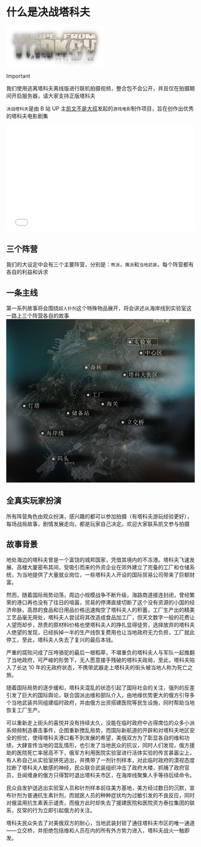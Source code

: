 # 什么是决战塔科夫

![imgs](/src/imgs/eft-logo-1.png)

> [!IMPORTANT]
> 我们使用逃离塔科夫离线版进行联机拍摄视频，整合包不会公开，并且仅在拍摄期间开启服务器，请大家支持正版塔科夫

`决战塔科夫`是由 B 站 UP 主[凯文不是大叔](https://space.bilibili.com/24738225)发起的`游戏电影`制作项目，旨在创作出优秀的塔科夫电影剧集

<iframe style="width:100%;aspect-ratio:16/9;" src="//player.bilibili.com/player.html?isOutside=true&aid=113177069095453&bvid=BV1k4t1eFEXn&cid=25952849504&p=1" scrolling="no" border="0" frameborder="no" framespacing="0" allowfullscreen="true"></iframe>

## 三个阵营

我们的大设定中会有三个主要阵营，分别是：`熊派`，`鹰派`和`当地武装`，每个阵营都有各自的利益和诉求

## 一条主线

第一系列故事将会围绕`超人针剂`这个特殊物品展开，将会讲述从海岸线到实验室这一路上三个阵营各自的故事
![map](/src/imgs/eft-map.png)

## 全真实玩家扮演

所有阵营角色由观众扮演，感兴趣的都可以参加拍摄（有塔科夫游玩经验更好），每场战局故事，剧情发展走向，都是玩家自己决定。欢迎大家联系凯文参与拍摄

## 故事背景

地处海边的塔科夫曾是一个富饶的城邦国家，凭借其境内的不冻港。塔科夫飞速发展、高楼大厦密布其间，受吸引而来的外资企业在郊外建立了完备的工厂和仓储系统，为当地提供了大量就业岗位，一些塔科夫人开设的国际贸易公司带来了巨额财富。

然而，随着国际局势动荡，周边小规模战争不断升级，海路商道接连封闭，曾经繁荣的港口再也没有了往日的喧嚣，贸易的停滞直接切断了这个没有资源的小国的经济命脉，高昂的食品和日用品价格迅速掏空了塔科夫人的积蓄，工厂生产出的精美工艺品毫无用处，塔科夫人尝试将其改造成食品加工厂，但天文数字一般的花费让人望而却步，昂贵的原材料价格也使塔科夫人的挣扎显得徒劳，选择放弃的塔科夫人绝望的发现，已经拆掉一半的生产线恢复费用也让当地政府无力负担，工厂就此停工，至此，塔科夫人失去了复兴的最后本钱。

严重的腐败问成了压垮骆驼的最后一根稻草，不堪重负的塔科夫人与军队一起推翻了当地政府，可严峻的形势下，无人愿意接手残破的塔科夫政局，至此，塔科夫陷入了长达 10 年的无政府状态，不携带武器走上塔科夫的街头被当地人称为死亡之旅。

随着国际局势的逐步缓和，塔科夫混乱的状态引起了国际社会的关注，强列的反差引发了巨大的国际舆论，联合国派出维和部队介入，由地缘优势更大的俄方引导多个当地武装共同组建临时政府，并由俄方出资搭建医院等民生设施，同时帮助当地恢复工厂生产。

可以重新走上街头的喜悦并没有持续太久，没能在临时政府中占得席位的众多小派系频频制造袭击事件，企图重新搅乱局势，而国际新航道的开辟和对塔科夫地区安全的担忧，使得塔科夫港口看不到发展的希望，美俄双方为了彰显各自的维和功绩，大肆宣传当地的混乱情形，也引发了当地民众的抗议，同时人们发现，俄方援助的医院死亡率居高不下，俄军方利用医院实验室进行活体实验的传言甚嚣尘上，有人称自己从实验室拼死逃出，并携带了一剂针剂样本，对此临时政府的漠视态度拉断了塔科夫人敏感的神经，民众联合武装组织冲击了政府大楼，抓捕了政府官员，丑闻缠身的俄方只得暂时退出塔科夫市区，在海岸线聚集人手等待后续命令。

民众自发护送逃出实验室人员和针剂样本前往美方基地，美方经过数日的沉默，宣布针剂为普通抗生素针剂，而就医人员的种种症状均为过敏引发的不良反应，同时对俄滥用抗生素表示谴责，而俄方此时却失去了援建医院和医院资方泰拉集团的联系，反常的行为立即引起俄方的关注。

塔科夫民众失去了对美俄双方的耐心，当地武装封锁了通往塔科夫市区的唯一通道——立交桥，并拒绝包括维和人员在内的所有外方势力进入，塔科夫战火一触即发。
